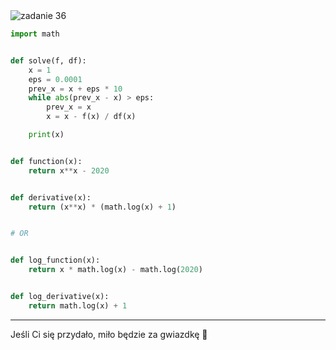 <picture>
  <source srcset="../../srt/zbior_zadan/36.png" media="(prefers-color-scheme: light)">
  <source srcset="../../srt/zbior_zadan/black_36.png" media="(prefers-color-scheme: dark)">
  <img src="../../srt/zbior_zadan/black_36.png" alt="zadanie 36">
</picture>

```python
import math


def solve(f, df):
    x = 1
    eps = 0.0001
    prev_x = x + eps * 10
    while abs(prev_x - x) > eps:
        prev_x = x
        x = x - f(x) / df(x)

    print(x)


def function(x):
    return x**x - 2020


def derivative(x):
    return (x**x) * (math.log(x) + 1)


# OR


def log_function(x):
    return x * math.log(x) - math.log(2020)


def log_derivative(x):
    return math.log(x) + 1

```

---
Jeśli Ci się przydało, miło będzie za gwiazdkę 🤝
